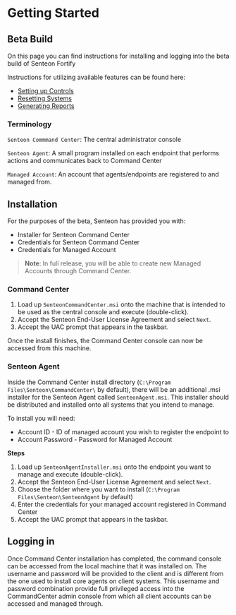 # Getting Started 
## Beta Build

On this page you can find instructions for installing and logging into the beta build of Senteon Fortify

Instructions for utilizing available features can be found here:
  - [Setting up Controls](controls.md)
  - [Resetting Systems](resetting.md)
  - [Generating Reports](reports.md)

### Terminology

`Senteon Commmand Center`: The central administrator console

`Senteon Agent`: A small program installed on each endpoint that performs actions and communicates back to Command Center

`Managed Account`: An account that agents/endpoints are registered to and managed from.


## Installation

For the purposes of the beta, Senteon has provided you with:
- Installer for Senteon Command Center
- Credentials for Senteon Command Center
- Credentials for Managed Account

> **Note**: In full release, you will be able to create new Managed Accounts through Command Center. 

### Command Center

1. Load up `SenteonCommandCenter.msi` onto the machine that is intended to be used as the central console and execute (double-click). 
2. Accept the Senteon End-User License Agreement and select `Next`.
3. Accept the UAC prompt that appears in the taskbar.

Once the install finishes, the Command Center console can now be accessed from this machine. 

### Senteon Agent

Inside the Command Center install directory (`C:\Program Files\Senteon\CommandCenter\` by default), there will be an additional .msi installer for the Senteon Agent called `SenteonAgent.msi`. This installer should be distributed and installed onto all systems that you intend to manage. 

To install you will need:
- Account ID - ID of managed account you wish to register the endpoint to
- Account Password - Password for Managed Account

**Steps**
1. Load up `SenteonAgentInstaller.msi` onto the endpoint you want to manage and execute (double-click). 
2. Accept the Senteon End-User License Agreement and select `Next`.
3. Choose the folder where you want to install (`C:\Program Files\Senteon\SenteonAgent` by default)
4. Enter the credentials for your managed account registered in Command Center
5. Accept the UAC prompt that appears in the taskbar.

## Logging in
Once Command Center installation has completed, the command console can be accessed from the local machine that it was installed on. 
The username and password will be provided to the client and is different from the one used to install core agents on client systems. This username and password combination provide full privileged access into the CommandCenter admin console from which all client accounts can be accessed and managed through. 
